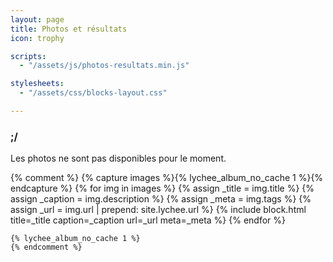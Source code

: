 ```yaml
---
layout: page
title: Photos et résultats
icon: trophy

scripts:
  - "/assets/js/photos-resultats.min.js"

stylesheets:
  - "/assets/css/blocks-layout.css"

---
```



### ;/

Les photos ne sont pas disponibles pour le moment.

<div class="row container-blocks">
	{% comment %}
	{% capture images %}{% lychee_album_no_cache 1 %}{% endcapture %}
	{% for img in images %}
	{% assign _title = img.title %}
	{% assign _caption = img.description %}
	{% assign _meta = img.tags %}
	{% assign _url = img.url | prepend: site.lychee.url %}
	{% include block.html title=_title caption=_caption url=_url meta=_meta %}
	{% endfor %}
	
	{% lychee_album_no_cache 1 %}
	{% endcomment %}
	
</div>
